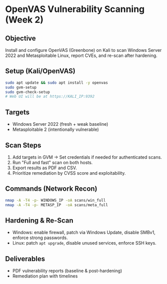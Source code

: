 # OpenVAS Vulnerability Scanning (Week 2)

## Objective
Install and configure OpenVAS (Greenbone) on Kali to scan Windows Server 2022 and Metasploitable Linux, report CVEs, and re-scan after hardening.

## Setup (Kali/OpenVAS)
```bash
sudo apt update && sudo apt install -y openvas
sudo gvm-setup
sudo gvm-check-setup
# Web UI will be at https://KALI_IP:9392
```

## Targets
- Windows Server 2022 (fresh + weak baseline)
- Metasploitable 2 (intentionally vulnerable)

## Scan Steps
1. Add targets in GVM → Set credentials if needed for authenticated scans.
2. Run "Full and fast" scan on both hosts.
3. Export results as PDF and CSV.
4. Prioritize remediation by CVSS score and exploitability.

## Commands (Network Recon)
```bash
nmap -A -T4 -p- WINDOWS_IP -oA scans/win_full
nmap -A -T4 -p- METASP_IP  -oA scans/meta_full
```

## Hardening & Re-Scan
- Windows: enable firewall, patch via Windows Update, disable SMBv1, enforce strong passwords.
- Linux: patch `apt upgrade`, disable unused services, enforce SSH keys.

## Deliverables
- PDF vulnerability reports (baseline & post-hardening)
- Remediation plan with timelines

